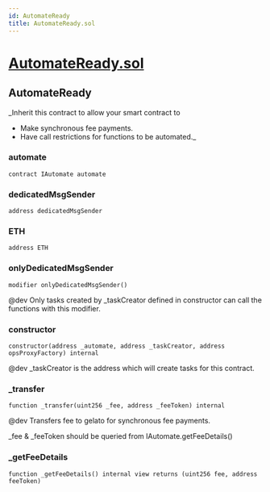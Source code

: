 ```yaml
---
id: AutomateReady
title: AutomateReady.sol
---
```

# [AutomateReady.sol](https://github.com/chromatic-protocol/contracts/tree/main/contracts/core/base/gelato/AutomateReady.sol)

## AutomateReady

_Inherit this contract to allow your smart contract to
- Make synchronous fee payments.
- Have call restrictions for functions to be automated._

### automate

```solidity
contract IAutomate automate
```

### dedicatedMsgSender

```solidity
address dedicatedMsgSender
```

### ETH

```solidity
address ETH
```

### onlyDedicatedMsgSender

```solidity
modifier onlyDedicatedMsgSender()
```

@dev
Only tasks created by _taskCreator defined in constructor can call
the functions with this modifier.

### constructor

```solidity
constructor(address _automate, address _taskCreator, address opsProxyFactory) internal
```

@dev
_taskCreator is the address which will create tasks for this contract.

### _transfer

```solidity
function _transfer(uint256 _fee, address _feeToken) internal
```

@dev
Transfers fee to gelato for synchronous fee payments.

_fee & _feeToken should be queried from IAutomate.getFeeDetails()

### _getFeeDetails

```solidity
function _getFeeDetails() internal view returns (uint256 fee, address feeToken)
```

